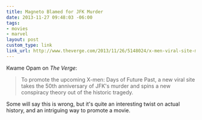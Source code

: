 ```yaml
---
title: Magneto Blamed for JFK Murder
date: 2013-11-27 09:48:03 -06:00
tags:
- movies
- marvel
layout: post
custom_type: link
link_url: http://www.theverge.com/2013/11/26/5148024/x-men-viral-site-magneto-responsible-for-jfk-murder
---
```


Kwame Opam on *The Verge*:

>To promote the upcoming X-men: Days of Future Past, a new viral site takes the 50th anniversary of JFK's murder and spins a new conspiracy theory out of the historic tragedy.

Some will say this is wrong, but it's quite an interesting twist on actual history, and an intriguing way to promote a movie.
